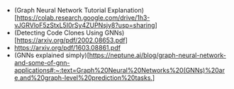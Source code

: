 - (Graph Neural Network Tutorial Explanation)[https://colab.research.google.com/drive/1h3-vJGRVloF5zStxL5I0rSy4ZUPNsjy8?usp=sharing]
- (Detecting Code Clones Using GNNs)[https://arxiv.org/pdf/2002.08653.pdf]
- https://arxiv.org/pdf/1603.08861.pdf
- (GNNs explained simply)[https://neptune.ai/blog/graph-neural-network-and-some-of-gnn-applications#:~:text=Graph%20Neural%20Networks%20(GNNs)%20are,and%20graph-level%20prediction%20tasks.]